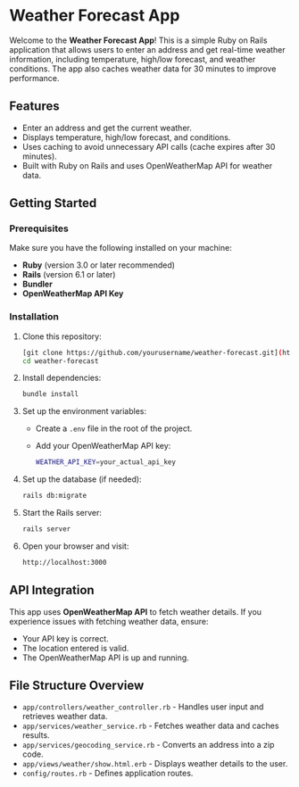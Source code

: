 # Weather Forecast App

Welcome to the **Weather Forecast App**! This is a simple Ruby on Rails application that allows users to enter an address and get real-time weather information, including temperature, high/low forecast, and weather conditions. The app also caches weather data for 30 minutes to improve performance.

## Features

- Enter an address and get the current weather.
- Displays temperature, high/low forecast, and conditions.
- Uses caching to avoid unnecessary API calls (cache expires after 30 minutes).
- Built with Ruby on Rails and uses OpenWeatherMap API for weather data.

## Getting Started

### Prerequisites

Make sure you have the following installed on your machine:

- **Ruby** (version 3.0 or later recommended)
- **Rails** (version 6.1 or later)
- **Bundler**
- **OpenWeatherMap API Key**

### Installation

1. Clone this repository:

   ```sh
   [git clone https://github.com/yourusername/weather-forecast.git](https://github.com/saikb1505/weather-forecast.git)
   cd weather-forecast
   ```

2. Install dependencies:

   ```sh
   bundle install
   ```

3. Set up the environment variables:

   - Create a `.env` file in the root of the project.
   - Add your OpenWeatherMap API key:

     ```sh
     WEATHER_API_KEY=your_actual_api_key
     ```

4. Set up the database (if needed):

   ```sh
   rails db:migrate
   ```

5. Start the Rails server:

   ```sh
   rails server
   ```

6. Open your browser and visit:

   ```sh
   http://localhost:3000
   ```

## API Integration

This app uses **OpenWeatherMap API** to fetch weather details. If you experience issues with fetching weather data, ensure:

- Your API key is correct.
- The location entered is valid.
- The OpenWeatherMap API is up and running.

## File Structure Overview

- `app/controllers/weather_controller.rb` - Handles user input and retrieves weather data.
- `app/services/weather_service.rb` - Fetches weather data and caches results.
- `app/services/geocoding_service.rb` - Converts an address into a zip code.
- `app/views/weather/show.html.erb` - Displays weather details to the user.
- `config/routes.rb` - Defines application routes.
